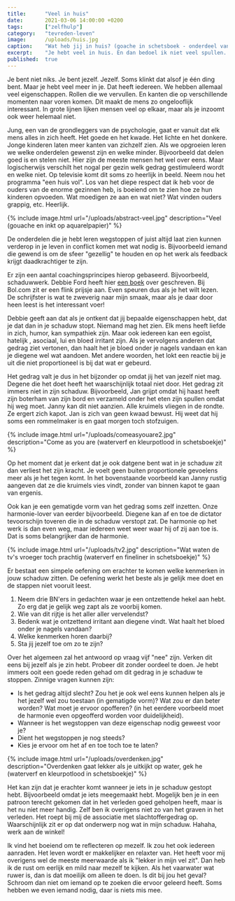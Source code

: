 ```yaml
---
title:      "Veel in huis"
date:       2021-03-06 14:00:00 +0200
tags:       ["zelfhulp"]
category:   "tevreden-leven"
image:      /uploads/huis.jpg
caption:    "Wat heb jij in huis? (goache in schetsboek - onderdeel van cursus van Maru Godas)"
excerpt:    "Je hebt veel in huis. En dan bedoel ik niet veel spullen. Dat zal vast ook. Nee, figuurlijk natuurlijk. We hebben allerlei kanten in ons, die op verschillende momenten naar voren komen. Ontdekken welke kanten jij prominent in 'the picture' zet en welke niet is boeiend. En je komt er daardoor ook achter waarom je bepaald gedrag van anderen totaal niet kan verdragen. Dit weten maakt je verdraagzaamheid in één klap groter, zonder dat je er verder iets hoeft te doen. "
published:  true
---
```

Je bent niet niks. Je bent jezelf. Jezelf. Soms klinkt dat alsof je één ding bent. Maar je hebt veel meer in je. Dat heeft iedereen. We hebben allemaal veel eigenschappen. Rollen die we vervullen. En kanten die op verschillende momenten naar voren komen. Dit maakt de mens zo ongelooflijk interessant. In grote lijnen lijken mensen veel op elkaar, maar als je inzoomt ook weer helemaal niet.

Jung, een van de grondleggers van de psychologie, gaat er vanuit dat elk mens alles in zich heeft. Het goede en het kwade. Het lichte en het donkere. Jonge kinderen laten meer kanten van zichzelf zien. Als we opgroeien leren we welke onderdelen gewenst zijn en welke minder. Bijvoorbeeld dat delen goed is en stelen niet. Hier zijn de meeste mensen het wel over eens. Maar logischerwijs verschilt het nogal per gezin welk gedrag gestimuleerd wordt en welke niet. Op televisie komt dit soms zo heerlijk in beeld. Neem nou het programma "een huis vol". Los van het diepe respect dat ik heb voor de ouders van de enorme gezinnen heb, is boeiend om te zien hoe ze hun kinderen opvoeden. Wat moedigen ze aan en wat niet? Wat vinden ouders grappig, etc. Heerlijk.

{% include image.html url="/uploads/abstract-veel.jpg" description="Veel (gouache en inkt op aquarelpapier)" %}

De onderdelen die je hebt leren wegstoppen of juist altijd laat zien kunnen verderop in je leven in conflict komen met wat nodig is. Bijvoorbeeld iemand die gewend is om de sfeer "gezellig" te houden en op het werk als feedback krijgt daadkrachtiger te zijn.

Er zijn een aantal coachingsprincipes hierop gebaseerd. Bijvoorbeeld, schaduwwerk. Debbie Ford heeft hier [een boek](https://www.bol.com/nl/f/licht-op-de-schaduw/30086531/) over geschreven. Bij Bol.com zit er een flink prijsje aan. Even speuren dus als je het wilt lezen. De schrijfster is wat te zweverig naar mijn smaak, maar als je daar door heen leest is het interessant voer!

Debbie geeft aan dat als je ontkent dat jij bepaalde eigenschappen hebt, dat je dat dan in je schaduw stopt. Niemand mag het zien. Elk mens heeft liefde in zich, humor, kan sympathiek zijn. Maar ook iedereen kan een egoïst, hatelijk , asociaal, lui en bloed irritant zijn. Als je vervolgens anderen dat gedrag ziet vertonen, dan haalt het je bloed onder je nagels vandaan en kan je diegene wel wat aandoen. Met andere woorden, het lokt een reactie bij je uit die niet proportioneel is bij dat wat er gebeurd.

Het gedrag valt je dus in het bijzonder op omdat jij het van jezelf niet mag. Degene die het doet heeft het waarschijnlijk totaal niet door. Het gedrag zit immers niet in zijn schaduw. Bijvoorbeeld, Jan grijpt omdat hij haast heeft zijn boterham van zijn bord en verzameld onder het eten zijn spullen omdat hij weg moet. Janny kan dit niet aanzien. Alle kruimels vliegen in de rondte. Ze ergert zich kapot. Jan is zich van geen kwaad bewust. Hij weet dat hij soms een rommelmaker is en gaat morgen toch stofzuigen.

{% include image.html url="/uploads/comeasyouare2.jpg" description="Come as you are (waterverf en kleurpotlood in schetsboekje)" %}

Op het moment dat je erkent dat je ook datgene bent wat in je schaduw zit dan verliest het zijn kracht. Je voelt geen buiten proportionele gevoelens meer als je het tegen komt. In het bovenstaande voorbeeld kan Janny rustig aangeven dat ze die kruimels vies vindt, zonder van binnen kapot te gaan van ergenis.

Ook kan je een gematigde vorm van het gedrag soms zelf inzetten. Onze harmonie-lover van eerder bijvoorbeeld. Diegene kan af en toe de dictator tevoorschijn toveren die in de schaduw verstopt zat. De harmonie op het werk is dan even weg, maar iedereen weet weer waar hij of zij aan toe is. Dat is soms belangrijker dan de harmonie.

{% include image.html url="/uploads/tv2.jpg" description="Wat waten de tv's vroeger toch prachtig (waterverf en fineliner in schetsboekje)" %}

Er bestaat een simpele oefening om erachter te komen welke kenmerken in jouw schaduw zitten. De oefening werkt het beste als je gelijk mee doet en de stappen niet vooruit leest.

1. Neem drie BN'ers in gedachten waar je een ontzettende hekel aan hebt. Zo erg dat je gelijk weg zapt als ze voorbij komen.
2. Wie van dit rijtje is het aller aller vervelendst?
3. Bedenk wat je ontzettend irritant aan diegene vindt. Wat haalt het bloed onder je nagels vandaan?
4. Welke kenmerken horen daarbij?
5. Sta jij jezelf toe om zo te zijn?

Over het algemeen zal het antwoord op vraag vijf "nee" zijn. Verken dit eens bij jezelf als je zin hebt. Probeer dit zonder oordeel te doen. Je hebt immers ooit een goede reden gehad om dit gedrag in je schaduw te stoppen. Zinnige vragen kunnen zijn:

* Is het gedrag altijd slecht? Zou het je ook wel eens kunnen helpen als je het jezelf wel zou toestaan (in gematigde vorm)? Wat zou er dan beter worden? Wat moet je ervoor opofferen? (in het eerdere voorbeeld moet de harmonie even opgeofferd worden voor duidelijkheid).
* Wanneer is het wegstoppen van deze eigenschap nodig geweest voor je?
* Dient het wegstoppen je nog steeds?
* Kies je ervoor om het af en toe toch toe te laten?

{% include image.html url="/uploads/overdenken.jpg" description="Overdenken gaat lekker als je uitkijkt op water, gek he (waterverf en kleurpotlood in schetsboekje)" %}

Het kan zijn dat je erachter komt wanneer je iets in je schaduw gestopt hebt. Bijvoorbeeld omdat je iets meegemaakt hebt. Mogelijk ben je in een patroon terecht gekomen dat in het verleden goed geholpen heeft, maar is het nu niet meer handig. Zelf ben ik overigens niet zo van het graven in het verleden. Het roept bij mij de associatie met slachtoffergedrag op. Waarschijnlijk zit er op dat onderwerp nog wat in mijn schaduw. Hahaha, werk aan de winkel!

Ik vind het boeiend om te reflecteren op mezelf. Ik zou het ook iedereen aanraden. Het leven wordt er makkelijker en relaxter van. Het heeft voor mij overigens wel de meeste meerwaarde als ik "lekker in mijn vel zit". Dan heb ik de rust om eerlijk en mild naar mezelf te kijken. Als het vaarwater wat ruwer is, dan is dat moeilijk om alleen te doen. Is dit bij jou het geval? Schroom dan niet om iemand op te zoeken die ervoor geleerd heeft. Soms hebben we even iemand nodig, daar is niets mis mee.
